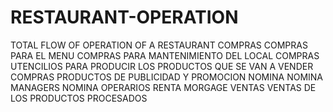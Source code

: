 # RESTAURANT-OPERATION
TOTAL FLOW OF OPERATION OF A RESTAURANT
COMPRAS
COMPRAS PARA EL MENU
COMPRAS PARA MANTENIMIENTO DEL LOCAL
COMPRAS UTENCILIOS PARA PRODUCIR LOS PRODUCTOS QUE SE VAN A VENDER
COMPRAS PRODUCTOS DE PUBLICIDAD Y PROMOCION
NOMINA
NOMINA MANAGERS
NOMINA OPERARIOS
RENTA
MORGAGE
VENTAS
VENTAS DE LOS PRODUCTOS PROCESADOS
